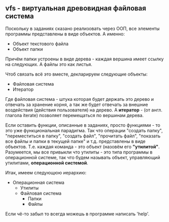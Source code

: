 ## vfs - виртуальная древовидная файловая система
Поскольку в заданиях сказано реализовать через ООП, все элементы программы представлены в виде объектов. А именно:
* Объект текстового файла
* Объект папки  

Причём папки устроены в виде дерева - каждая вершина имеет ссылку на следующих. А файлы это как листья.  

Чтоб связать всё это вместе, декларируем следующие объекты:
* Файловая система
* Итератор  

Где файловая система - штука которая будет держать это дерево и отвечать за хранение корня, а так же будет отвечать за внешние воздействия (действия пользователя) на дерево. А **итератор** - (от англ. глагола iterate) позволяет перемещаться по вершинам дерева.  

Если оставить функции, описанные в заданиях, просто функциями - то это уже функциональная парадигма. Так что операции "создать папку", "переместиться в папку", "создать файл", "прочитать файл", "показать все файлы и папки в текущей папке" и т.д. представлены в виде объектов. Т.е. каждая команда - это объект (назовём его **"утилитой"**. Разумеется, мы все привыкли что утилиты - это типа программы в операционной системе, так что будем называть объект, управляющий утилитами, **операционной системой**. 

Итак, имеем следующюю иерархию:

* Операционная система
    * Утилиты
    * Файловая система  
		- Папки
		- Файлы 

Если чё-то забыл то всегда можешь в программе написать 'help'.
